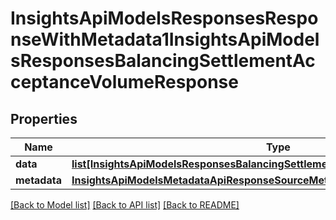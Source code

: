 # InsightsApiModelsResponsesResponseWithMetadata1InsightsApiModelsResponsesBalancingSettlementAcceptanceVolumeResponse

## Properties
Name | Type | Description | Notes
------------ | ------------- | ------------- | -------------
**data** | [**list[InsightsApiModelsResponsesBalancingSettlementAcceptanceVolumeResponse]**](InsightsApiModelsResponsesBalancingSettlementAcceptanceVolumeResponse.md) |  | [optional] 
**metadata** | [**InsightsApiModelsMetadataApiResponseSourceMetadata**](InsightsApiModelsMetadataApiResponseSourceMetadata.md) |  | [optional] 

[[Back to Model list]](../README.md#documentation-for-models) [[Back to API list]](../README.md#documentation-for-api-endpoints) [[Back to README]](../README.md)

